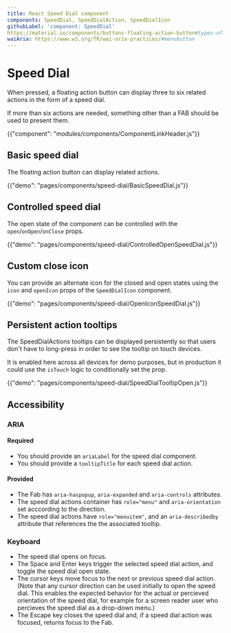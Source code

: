 ```yaml
---
title: React Speed Dial component
components: SpeedDial, SpeedDialAction, SpeedDialIcon
githubLabel: 'component: SpeedDial'
https://material.io/components/buttons-floating-action-button#types-of-transitions
waiAria: https://www.w3.org/TR/wai-aria-practices/#menubutton
---
```


# Speed Dial

<p class="description">When pressed, a floating action button can display three to six related actions in the form of a speed dial.</p>

If more than six actions are needed, something other than a FAB should be used to present them.

{{"component": "modules/components/ComponentLinkHeader.js"}}

## Basic speed dial

The floating action button can display related actions.

{{"demo": "pages/components/speed-dial/BasicSpeedDial.js"}}

## Controlled speed dial

The open state of the component can be controlled with the `open`/`onOpen`/`onClose` props.

{{"demo": "pages/components/speed-dial/ControlledOpenSpeedDial.js"}}

## Custom close icon

You can provide an alternate icon for the closed and open states using the `icon` and `openIcon` props
of the `SpeedDialIcon` component.

{{"demo": "pages/components/speed-dial/OpenIconSpeedDial.js"}}

## Persistent action tooltips

The SpeedDialActions tooltips can be displayed persistently so that users don't have to long-press in order to see the tooltip on touch devices.

It is enabled here across all devices for demo purposes, but in production it could use the `isTouch` logic to conditionally set the prop.

{{"demo": "pages/components/speed-dial/SpeedDialTooltipOpen.js"}}

## Accessibility

### ARIA

#### Required

- You should provide an `ariaLabel` for the speed dial component.
- You should provide a `tooltipTitle` for each speed dial action.

#### Provided

- The Fab has `aria-haspopup`, `aria-expanded` and `aria-controls` attributes.
- The speed dial actions container has `role="menu"` and `aria-orientation` set acccording to the direction.
- The speed dial actions have `role="menuitem"`, and an `aria-describedby` attribute that references the the associated tooltip. 

### Keyboard

- The speed dial opens on focus.
- The Space and Enter keys trigger the selected speed dial action, and toggle the speed dial open state.
- The cursor keys move focus to the next or previous speed dial action. (Note that any cursor direction can be used initially to open the speed dial. This enables the expected behavior for the actual or percieved orientation of the speed dial, for example for a screen reader user who percieves the speed dial as a drop-down menu.)
- The Escape key closes the speed dial and, if a speed dial action was focused, returns focus to the Fab.
